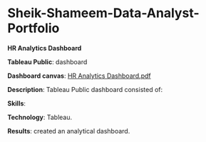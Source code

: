 # Sheik-Shameem-Data-Analyst-Portfolio

**HR Analytics Dashboard** 

**Tableau Public**: dashboard

**Dashboard canvas**: [HR Analytics Dashboard.pdf](https://github.com/Shameem06/Data-Analysis-Projects/blob/21b7472c63f7ad3748f4c06778525da8cc8a546e/HR%20Analytics%20Dashboard.pdf)

**Description**: Tableau Public dashboard consisted of: 

**Skills**:

**Technology**: Tableau.

**Results**: created an analytical dashboard.

